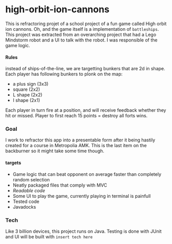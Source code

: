 # high-orbit-ion-cannons

This is refractoring projet of a school project of a fun game called High orbit ion cannons. Oh, and the game itself is a implementation of `battleships`. This project was extracted from an overarching project that had a Lego Mindstorm robot and a UI to talk with the robot. I was responsible of the game logic.

#### Rules

instead of ships-of-the-line, we are targetting bunkers that are 2d in shape. Each player has following bunkers to plonk on the map:  
- a plus sign (3x3)
- square (2x2)
- L shape (2x2)
- I shape (2x1)  

Each player in turn fire at a position, and will receive feedback whether they hit or missed. Player to first reach 15 points = destroy all forts wins.
  
### Goal

I work to refractor this app into a presentable form after it being hastily created for a course in Metropolia AMK. This is the last item on the backburner so it might take some time though.

#### targets

- Game logic that can beat opponent on average faster than completely random selection
- Neatly packaged files that comply with MVC
- *Readable code*
- Some UI to play the game, currently playing in terminal is painfull
- Tested code
- Javadocks


### Tech
Like 3 billion devices, this project runs on Java. Testing is done with JUnit and UI will be built with `insert tech here`
